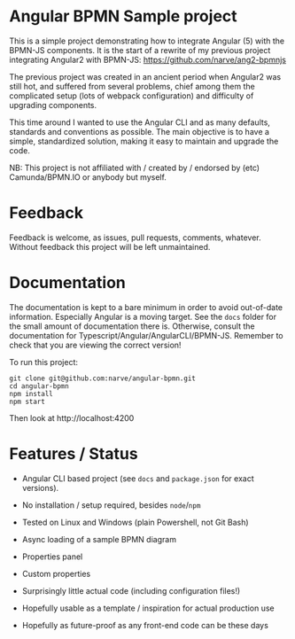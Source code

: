# Angular BPMN Sample project

This is a simple project demonstrating how to integrate Angular (5) with the BPMN-JS components. It is the 
start of a rewrite of my previous project integrating Angular2 with BPMN-JS: https://github.com/narve/ang2-bpmnjs 

The previous project was created in an ancient period when Angular2 was still hot, 
and suffered from several problems, 
chief among them the complicated setup (lots of webpack configuration) and difficulty of upgrading components.  

This time around I wanted to use the Angular CLI and as many defaults, standards and conventions as possible. 
The main objective is to have a simple, standardized solution, making it easy to maintain and 
upgrade the code. 

NB: This project is not affiliated with / created by / endorsed by (etc) Camunda/BPMN.IO or anybody but myself. 


# Feedback

Feedback is welcome, as issues, pull requests, comments, whatever. Without feedback this project 
will be left unmaintained. 


# Documentation

The documentation is kept to a bare minimum in order to avoid out-of-date information. 
Especially Angular is a moving target. See the `docs` folder for the small amount of documentation there is. 
Otherwise, consult the documentation for Typescript/Angular/AngularCLI/BPMN-JS. Remember to check that 
you are viewing the correct version!
 
To run this project: 
 
    git clone git@github.com:narve/angular-bpmn.git
    cd angular-bpmn
    npm install
    npm start 
    
Then look at http://localhost:4200


# Features / Status

- Angular CLI based project (see `docs` and `package.json` for exact versions).
- No installation / setup required, besides `node`/`npm`
- Tested on Linux and Windows (plain Powershell, not Git Bash)

- Async loading of a sample BPMN diagram
- Properties panel
- Custom properties

- Surprisingly little actual code (including configuration files!)
- Hopefully usable as a template / inspiration for actual production use
- Hopefully as future-proof as any front-end code can be these days
 
